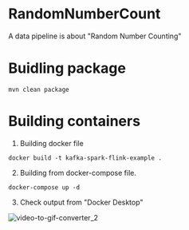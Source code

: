 # RandomNumberCount
A data pipeline is about "Random Number Counting"

# Buidling package
```
mvn clean package
```

# Building containers

1. Building docker file
```
docker build -t kafka-spark-flink-example .
```

2. Building from docker-compose file.
```
docker-compose up -d
```

3. Check output from "Docker Desktop"

![video-to-gif-converter_2](https://github.com/quangtn266/RandomNumberCount/assets/50879191/0be2b304-3c2a-4a39-95cd-9687104ad91c)
